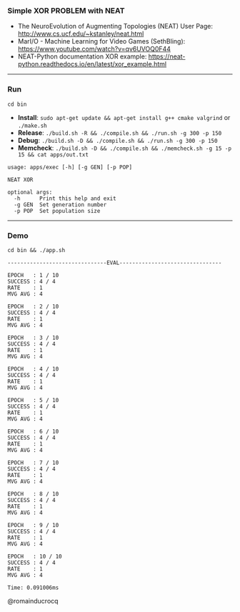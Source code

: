 ### Simple XOR PROBLEM with NEAT

- The NeuroEvolution of Augmenting Topologies (NEAT) User Page: http://www.cs.ucf.edu/~kstanley/neat.html
- MarI/O - Machine Learning for Video Games (SethBling): https://www.youtube.com/watch?v=qv6UVOQ0F44 
- NEAT-Python documentation XOR example: https://neat-python.readthedocs.io/en/latest/xor_example.html

****

### Run

`cd bin`
- **Install**: `sudo apt-get update && apt-get install g++ cmake valgrind` or `./make.sh`  
- **Release**: `./build.sh -R && ./compile.sh && ./run.sh -g 300 -p 150`  
- **Debug**: `./build.sh -D && ./compile.sh && ./run.sh -g 300 -p 150`  
- **Memcheck**: `./build.sh -D && ./compile.sh && ./memcheck.sh -g 15 -p 15 && cat apps/out.txt`  

```
usage: apps/exec [-h] [-g GEN] [-p POP]

NEAT XOR

optional args:
  -h      Print this help and exit
  -g GEN  Set generation number
  -p POP  Set population size
```

****

### Demo

`cd bin && ./app.sh`

```
-------------------------------EVAL--------------------------------

EPOCH   : 1 / 10
SUCCESS : 4 / 4
RATE    : 1
MVG AVG : 4

EPOCH   : 2 / 10
SUCCESS : 4 / 4
RATE    : 1
MVG AVG : 4

EPOCH   : 3 / 10
SUCCESS : 4 / 4
RATE    : 1
MVG AVG : 4

EPOCH   : 4 / 10
SUCCESS : 4 / 4
RATE    : 1
MVG AVG : 4

EPOCH   : 5 / 10
SUCCESS : 4 / 4
RATE    : 1
MVG AVG : 4

EPOCH   : 6 / 10
SUCCESS : 4 / 4
RATE    : 1
MVG AVG : 4

EPOCH   : 7 / 10
SUCCESS : 4 / 4
RATE    : 1
MVG AVG : 4

EPOCH   : 8 / 10
SUCCESS : 4 / 4
RATE    : 1
MVG AVG : 4

EPOCH   : 9 / 10
SUCCESS : 4 / 4
RATE    : 1
MVG AVG : 4

EPOCH   : 10 / 10
SUCCESS : 4 / 4
RATE    : 1
MVG AVG : 4

Time: 0.091006ms
```

@romainducrocq
